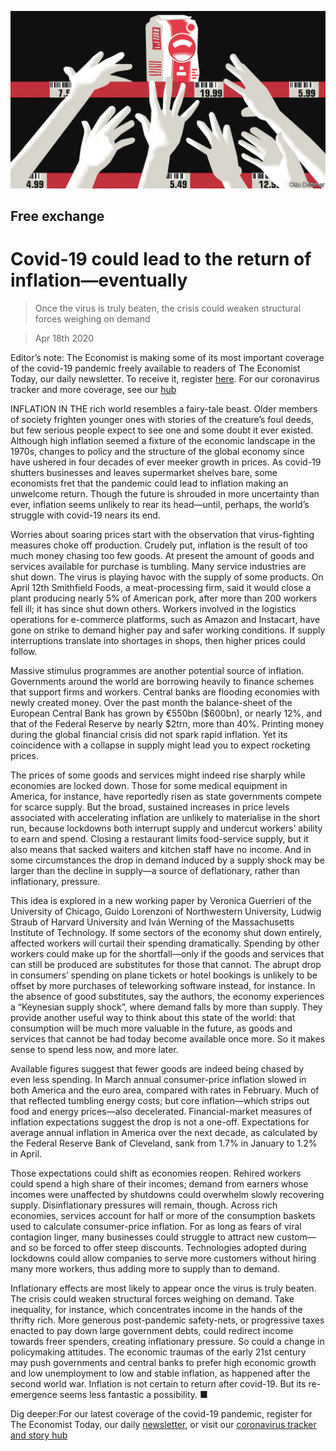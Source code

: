 ![](./images/20200418_FND000_0.jpg)

## Free exchange

# Covid-19 could lead to the return of inflation—eventually

> Once the virus is truly beaten, the crisis could weaken structural forces weighing on demand

> Apr 18th 2020

Editor’s note: The Economist is making some of its most important coverage of the covid-19 pandemic freely available to readers of The Economist Today, our daily newsletter. To receive it, register [here](https://www.economist.com//newslettersignup). For our coronavirus tracker and more coverage, see our [hub](https://www.economist.com//coronavirus)

INFLATION IN THE rich world resembles a fairy-tale beast. Older members of society frighten younger ones with stories of the creature’s foul deeds, but few serious people expect to see one and some doubt it ever existed. Although high inflation seemed a fixture of the economic landscape in the 1970s, changes to policy and the structure of the global economy since have ushered in four decades of ever meeker growth in prices. As covid-19 shutters businesses and leaves supermarket shelves bare, some economists fret that the pandemic could lead to inflation making an unwelcome return. Though the future is shrouded in more uncertainty than ever, inflation seems unlikely to rear its head—until, perhaps, the world’s struggle with covid-19 nears its end.

Worries about soaring prices start with the observation that virus-fighting measures choke off production. Crudely put, inflation is the result of too much money chasing too few goods. At present the amount of goods and services available for purchase is tumbling. Many service industries are shut down. The virus is playing havoc with the supply of some products. On April 12th Smithfield Foods, a meat-processing firm, said it would close a plant producing nearly 5% of American pork, after more than 200 workers fell ill; it has since shut down others. Workers involved in the logistics operations for e-commerce platforms, such as Amazon and Instacart, have gone on strike to demand higher pay and safer working conditions. If supply interruptions translate into shortages in shops, then higher prices could follow.

Massive stimulus programmes are another potential source of inflation. Governments around the world are borrowing heavily to finance schemes that support firms and workers. Central banks are flooding economies with newly created money. Over the past month the balance-sheet of the European Central Bank has grown by €550bn ($600bn), or nearly 12%, and that of the Federal Reserve by nearly $2trn, more than 40%. Printing money during the global financial crisis did not spark rapid inflation. Yet its coincidence with a collapse in supply might lead you to expect rocketing prices.

The prices of some goods and services might indeed rise sharply while economies are locked down. Those for some medical equipment in America, for instance, have reportedly risen as state governments compete for scarce supply. But the broad, sustained increases in price levels associated with accelerating inflation are unlikely to materialise in the short run, because lockdowns both interrupt supply and undercut workers’ ability to earn and spend. Closing a restaurant limits food-service supply, but it also means that sacked waiters and kitchen staff have no income. And in some circumstances the drop in demand induced by a supply shock may be larger than the decline in supply—a source of deflationary, rather than inflationary, pressure.

This idea is explored in a new working paper by Veronica Guerrieri of the University of Chicago, Guido Lorenzoni of Northwestern University, Ludwig Straub of Harvard University and Iván Werning of the Massachusetts Institute of Technology. If some sectors of the economy shut down entirely, affected workers will curtail their spending dramatically. Spending by other workers could make up for the shortfall—only if the goods and services that can still be produced are substitutes for those that cannot. The abrupt drop in consumers’ spending on plane tickets or hotel bookings is unlikely to be offset by more purchases of teleworking software instead, for instance. In the absence of good substitutes, say the authors, the economy experiences a “Keynesian supply shock”, where demand falls by more than supply. They provide another useful way to think about this state of the world: that consumption will be much more valuable in the future, as goods and services that cannot be had today become available once more. So it makes sense to spend less now, and more later.

Available figures suggest that fewer goods are indeed being chased by even less spending. In March annual consumer-price inflation slowed in both America and the euro area, compared with rates in February. Much of that reflected tumbling energy costs; but core inflation—which strips out food and energy prices—also decelerated. Financial-market measures of inflation expectations suggest the drop is not a one-off. Expectations for average annual inflation in America over the next decade, as calculated by the Federal Reserve Bank of Cleveland, sank from 1.7% in January to 1.2% in April.

Those expectations could shift as economies reopen. Rehired workers could spend a high share of their incomes; demand from earners whose incomes were unaffected by shutdowns could overwhelm slowly recovering supply. Disinflationary pressures will remain, though. Across rich economies, services account for half or more of the consumption baskets used to calculate consumer-price inflation. For as long as fears of viral contagion linger, many businesses could struggle to attract new custom—and so be forced to offer steep discounts. Technologies adopted during lockdowns could allow companies to serve more customers without hiring many more workers, thus adding more to supply than to demand.

Inflationary effects are most likely to appear once the virus is truly beaten. The crisis could weaken structural forces weighing on demand. Take inequality, for instance, which concentrates income in the hands of the thrifty rich. More generous post-pandemic safety-nets, or progressive taxes enacted to pay down large government debts, could redirect income towards freer spenders, creating inflationary pressure. So could a change in policymaking attitudes. The economic traumas of the early 21st century may push governments and central banks to prefer high economic growth and low unemployment to low and stable inflation, as happened after the second world war. Inflation is not certain to return after covid-19. But its re-emergence seems less fantastic a possibility. ■

Dig deeper:For our latest coverage of the covid-19 pandemic, register for The Economist Today, our daily [newsletter](https://www.economist.com//newslettersignup), or visit our [coronavirus tracker and story hub](https://www.economist.com//coronavirus)